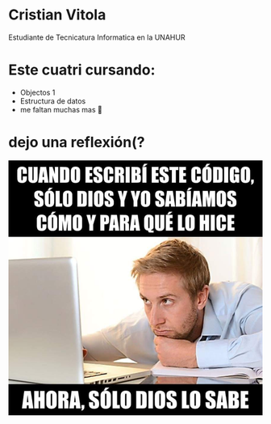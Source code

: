# Cristian Vitola
Estudiante de Tecnicatura Informatica en la UNAHUR 
# Este cuatri cursando:
- Objectos 1
- Estructura de datos
- me faltan muchas mas 🤪

# dejo una reflexión(?

![somos todos](https://github.com/cdvitola/presentacion/blob/main/meme.jpg)
